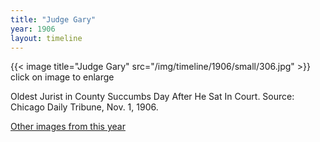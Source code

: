 ```yaml
---
title: "Judge Gary"
year: 1906
layout: timeline
---
```


{{< image title="Judge Gary" src="/img/timeline/1906/small/306.jpg" >}}
click on image to enlarge

Oldest Jurist in County Succumbs Day After He Sat In Court. 
Source: Chicago Daily Tribune, Nov. 1, 1906. 

[Other images from this year](/historical/timeline/1906)